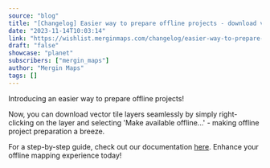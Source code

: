 ```yaml
---
source: "blog"
title: "[Changelog] Easier way to prepare offline projects - download vector tile layers"
date: "2023-11-14T10:03:14"
link: "https://wishlist.merginmaps.com/changelog/easier-way-to-prepare-offline-projects-download-vector-tile-layers?utm_source=qgis"
draft: "false"
showcase: "planet"
subscribers: ["mergin_maps"]
author: "Mergin Maps"
tags: []
---
```


<p>Introducing an easier way to prepare offline projects! </p><p>Now, you can download vector tile layers seamlessly by simply right-clicking on the layer and selecting 'Make available offline...' - making offline project preparation a breeze. </p><p>For a step-by-step guide, check out our documentation <a href="https://merginmaps.com/docs/gis/settingup_background_map/#downloading-vector-tiles-using-mergin-maps-plugin-for-qgis" rel="noopener noreferrer nofollow" target="_new">here</a>. Enhance your offline mapping experience today!</p>
